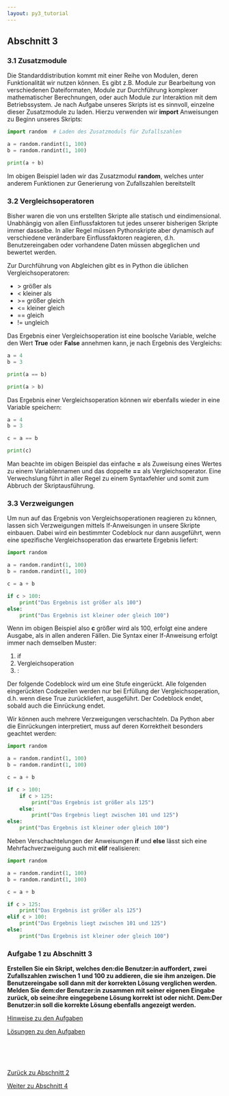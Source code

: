 ```yaml
---
layout: py3_tutorial
---
```


## Abschnitt 3

### 3.1 Zusatzmodule

Die Standarddistribution kommt mit einer Reihe von Modulen, deren Funktionalität wir nutzen können. 
Es gibt z.B. Module zur Bearbeitung von verschiedenen Dateiformaten, Module zur Durchführung 
komplexer mathematischer Berechnungen, oder auch Module zur Interaktion mit dem Betriebssystem. 
Je nach Aufgabe unseres Skripts ist es sinnvoll, einzelne dieser Zusatzmodule zu laden. Hierzu 
verwenden wir **import** Anweisungen zu Beginn unseres Skripts:

```python
import random  # Laden des Zusatzmoduls für Zufallszahlen

a = random.randint(1, 100)
b = random.randint(1, 100)

print(a + b)
```

Im obigen Beispiel laden wir das Zusatzmodul **random**, welches unter anderem Funktionen zur 
Generierung von Zufallszahlen bereitstellt

### 3.2 Vergleichsoperatoren

Bisher waren die von uns erstellten Skripte alle statisch und eindimensional. 
Unabhängig von allen Einflussfaktoren tut jedes unserer bisherigen Skripte immer dasselbe. 
In aller Regel müssen Pythonskripte aber dynamisch auf verschiedene veränderbare Einflussfaktoren 
reagieren, d.h. Benutzereingaben oder vorhandene Daten müssen abgeglichen und bewertet werden.

Zur Durchführung von Abgleichen gibt es in Python die üblichen Vergleichsoperatoren:

* \> größer als
* < kleiner als
* \>= größer gleich
* <= kleiner gleich
* == gleich
* != ungleich

Das Ergebnis einer Vergleichsoperation ist eine boolsche Variable, welche den Wert **True** oder
**False** annehmen kann, je nach Ergebnis des Vergleichs:

```python
a = 4
b = 3

print(a == b)

print(a > b)
```

Das Ergebnis einer Vergleichsoperation können wir ebenfalls wieder in eine Variable speichern:

```python
a = 4
b = 3

c = a == b

print(c)
```

Man beachte im obigen Beispiel das einfache **=** als Zuweisung eines Wertes zu einem 
Variablennamen und das doppelte **==** als Vergleichsoperator. Eine Verwechslung führt in aller 
Regel zu einem Syntaxfehler und somit zum Abbruch der Skriptausführung.

### 3.3 Verzweigungen

Um nun auf das Ergebnis von Vergleichsoperationen reagieren zu können, lassen sich Verzweigungen 
mittels If-Anweisungen in unsere Skripte einbauen. Dabei wird ein bestimmter Codeblock nur dann 
ausgeführt, wenn eine spezifische Vergleichsoperation das erwartete Ergebnis liefert:

```python
import random

a = random.randint(1, 100)
b = random.randint(1, 100)

c = a + b

if c > 100:
    print("Das Ergebnis ist größer als 100")
else:
    print("Das Ergebnis ist kleiner oder gleich 100")
```

Wenn im obigen Beispiel also **c** größer wird als 100, erfolgt eine andere Ausgabe, als in allen 
anderen Fällen. Die Syntax einer If-Anweisung erfolgt immer nach demselben Muster:

1. if
2. Vergleichsoperation
3. :

Der folgende Codeblock wird um eine Stufe eingerückt. 
Alle folgenden eingerückten Codezeilen werden nur bei Erfüllung der Vergleichsoperation, d.h. wenn 
diese True zurückliefert, ausgeführt. Der Codeblock endet, sobald auch die Einrückung endet.

Wir können auch mehrere Verzweigungen verschachteln. Da Python aber die Einrückungen interpretiert,
muss auf deren Korrektheit besonders geachtet werden:

```python
import random

a = random.randint(1, 100)
b = random.randint(1, 100)

c = a + b

if c > 100:
    if c > 125:
        print("Das Ergebnis ist größer als 125")
    else:
        print("Das Ergebnis liegt zwischen 101 und 125")
else:
    print("Das Ergebnis ist kleiner oder gleich 100")
```

Neben Verschachtelungen der Anweisungen **if** und **else** lässt sich eine Mehrfachverzweigung 
auch mit **elif** realisieren:

```python
import random

a = random.randint(1, 100)
b = random.randint(1, 100)

c = a + b

if c > 125:
    print("Das Ergebnis ist größer als 125")
elif c > 100:
    print("Das Ergebnis liegt zwischen 101 und 125")
else:
    print("Das Ergebnis ist kleiner oder gleich 100")
```

### Aufgabe 1 zu Abschnitt 3

**Erstellen Sie ein Skript, welches den:die Benutzer:in auffordert, zwei Zufallszahlen zwischen 1 und 100 
zu addieren, die sie ihm anzeigen. Die Benutzereingabe soll dann mit der korrekten Lösung 
verglichen werden. Melden Sie dem:der Benutzer:in zusammen mit seiner eigenen Eingabe zurück, 
ob seine:ihre eingegebene Lösung korrekt ist oder nicht. Dem:Der Benutzer:in soll die korrekte Lösung ebenfalls 
angezeigt werden.**

<div class="d-grid gap-2 d-md-block">
  <a href="part3_hints" class="btn btn-secondary btn-sm" tabindex="2" role="button" aria-disabled="true">Hinweise zu den Aufgaben</a>

  <a href="part3_solution" class="btn btn-secondary btn-sm" tabindex="3" role="button" aria-disabled="true">Lösungen zu den Aufgaben</a>
</div>

<br><br><br>

<div class="d-grid gap-2 d-md-flex justify-content-md-between">
  <a href="part2" class="btn btn-outline-primary btn-sm" tabindex="1" role="button" aria-disabled="true">Zurück zu Abschnitt 2</a>

  <a href="part4" class="btn btn-primary btn-sm" tabindex="4" role="button" aria-disabled="true">Weiter zu Abschnitt 4</a>
</div>